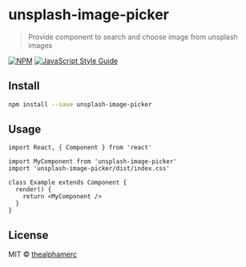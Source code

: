 # unsplash-image-picker

> Provide component to search and choose image from unsplash images

[![NPM](https://img.shields.io/npm/v/unsplash-image-picker.svg)](https://www.npmjs.com/package/unsplash-image-picker) [![JavaScript Style Guide](https://img.shields.io/badge/code_style-standard-brightgreen.svg)](https://standardjs.com)

## Install

```bash
npm install --save unsplash-image-picker
```

## Usage

```tsx
import React, { Component } from 'react'

import MyComponent from 'unsplash-image-picker'
import 'unsplash-image-picker/dist/index.css'

class Example extends Component {
  render() {
    return <MyComponent />
  }
}
```

## License

MIT © [thealphamerc](https://github.com/thealphamerc)
